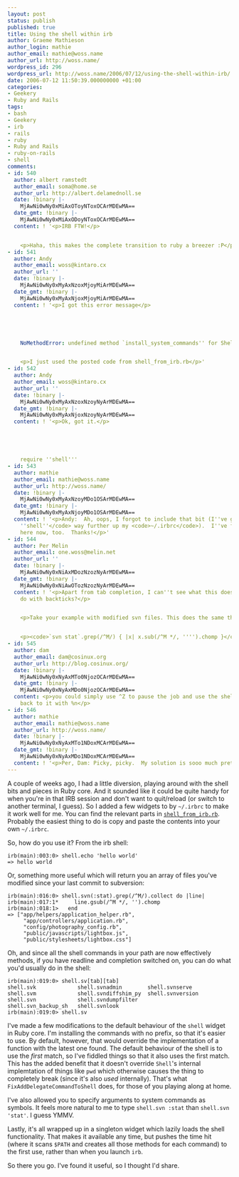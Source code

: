 ```yaml
---
layout: post
status: publish
published: true
title: Using the shell within irb
author: Graeme Mathieson
author_login: mathie
author_email: mathie@woss.name
author_url: http://woss.name/
wordpress_id: 296
wordpress_url: http://woss.name/2006/07/12/using-the-shell-within-irb/
date: 2006-07-12 11:50:39.000000000 +01:00
categories:
- Geekery
- Ruby and Rails
tags:
- bash
- Geekery
- irb
- rails
- ruby
- Ruby and Rails
- ruby-on-rails
- shell
comments:
- id: 540
  author: albert ramstedt
  author_email: soma@home.se
  author_url: http://albert.delamednoll.se
  date: !binary |-
    MjAwNi0wNy0xMiAxOToyNToxOCArMDEwMA==
  date_gmt: !binary |-
    MjAwNi0wNy0xMiAxODoyNToxOCArMDEwMA==
  content: ! '<p>IRB FTW!</p>


    <p>Haha, this makes the complete transition to ruby a breezer :P</p>'
- id: 541
  author: Andy
  author_email: woss@kintaro.cx
  author_url: ''
  date: !binary |-
    MjAwNi0wNy0xMyAxNzoxMjoyMiArMDEwMA==
  date_gmt: !binary |-
    MjAwNi0wNy0xMyAxNjoxMjoyMiArMDEwMA==
  content: ! '<p>I got this error message</p>





    NoMethodError: undefined method `install_system_commands'' for Shell:Class


    <p>I just used the posted code from shell_from_irb.rb</p>'
- id: 542
  author: Andy
  author_email: woss@kintaro.cx
  author_url: ''
  date: !binary |-
    MjAwNi0wNy0xMyAxNzoxNzoyNyArMDEwMA==
  date_gmt: !binary |-
    MjAwNi0wNy0xMyAxNjoxNzoyNyArMDEwMA==
  content: ! '<p>Ok, got it.</p>





    require ''shell'''
- id: 543
  author: mathie
  author_email: mathie@woss.name
  author_url: http://woss.name/
  date: !binary |-
    MjAwNi0wNy0xMyAxNzoyMDo1OSArMDEwMA==
  date_gmt: !binary |-
    MjAwNi0wNy0xMyAxNjoyMDo1OSArMDEwMA==
  content: ! '<p>Andy:  Ah, oops, I forgot to include that bit (I''ve got <code>require
    ''shell''</code> way further up my <code>~/.irbrc</code>).  I''ve fixed the copy
    here now, too.  Thanks!</p>'
- id: 544
  author: Per Melin
  author_email: one.woss@melin.net
  author_url: ''
  date: !binary |-
    MjAwNi0wNy0xNiAxMDozNzozNyArMDEwMA==
  date_gmt: !binary |-
    MjAwNi0wNy0xNiAwOTozNzozNyArMDEwMA==
  content: ! '<p>Apart from tab completion, I can''t see what this does that you can''t
    do with backticks?</p>


    <p>Take your example with modified svn files. This does the same thing:</p>


    <p><code>`svn stat`.grep(/^M/) { |x| x.sub(/^M */, '''').chomp }</code></p>'
- id: 545
  author: dam
  author_email: dam@cosinux.org
  author_url: http://blog.cosinux.org/
  date: !binary |-
    MjAwNi0wNy0xNyAxMTo0NjozOCArMDEwMA==
  date_gmt: !binary |-
    MjAwNi0wNy0xNyAxMDo0NjozOCArMDEwMA==
  content: <p>you could simply use ^Z to pause the job and use the shell then getting
    back to it with %n</p>
- id: 546
  author: mathie
  author_email: mathie@woss.name
  author_url: http://woss.name/
  date: !binary |-
    MjAwNi0wNy0xNyAxMTo1NDoxMCArMDEwMA==
  date_gmt: !binary |-
    MjAwNi0wNy0xNyAxMDo1NDoxMCArMDEwMA==
  content: ! '<p>Per, Dam: Picky, picky.  My solution is sooo much prettier. :-)</p>'
---
```

A couple of weeks ago, I had a little diversion, playing around with the shell bits and pieces in Ruby core.  And it sounded like it could be quite handy for when you're in that IRB session and don't want to quit/reload (or switch to another terminal, I guess).  So I added a few widgets to by `~/.irbrc` to make it work well for me.  You can find the relevant parts in [`shell_from_irb.rb`](/dist/shell_from_irb.rb).  Probably the easiest thing to do is copy and paste the contents into your own `~/.irbrc`.

So, how do you use it?  From the irb shell:

    irb(main):003:0> shell.echo 'hello world'
    => hello world

Or, something more useful which will return you an array of files you've modified since your last commit to subversion:

    irb(main):016:0> shell.svn(:stat).grep(/^M/).collect do |line|
    irb(main):017:1*     line.gsub(/^M */, '').chomp
    irb(main):018:1>   end
    => ["app/helpers/application_helper.rb",
         "app/controllers/application.rb",
         "config/photography_config.rb",
         "public/javascripts/lightbox.js",
         "public/stylesheets/lightbox.css"]

Oh, and since all the shell commands in your path are now effectively methods, if you have readline and completion switched on, you can do what you'd usually do in the shell:

    irb(main):019:0> shell.sv[tab][tab]
    shell.svk             shell.svnadmin        shell.svnserve
    shell.svm             shell.svndiffshim_py  shell.svnversion
    shell.svn             shell.svndumpfilter
    shell.svn_backup_sh   shell.svnlook
    irb(main):019:0> shell.sv

I've made a few modifications to the default behaviour of the `shell` widget in Ruby core.  I'm installing the commands with no prefix, so that it's easier to use.  By default, however, that would override the implementation of a function with the latest one found.  The default behaviour of the shell is to use the *first* match, so I've fiddled things so that it also uses the first match.  This has the added benefit that it doesn't override `Shell`'s internal implemtation of things like `pwd` which otherwise causes the thing to completely break (since it's also *used* internally).  That's what `FixAddDelegateCommandToShell` does, for those of you playing along at home.

I've also allowed you to specify arguments to system commands as symbols.  It feels more natural to me to type `shell.svn :stat` than `shell.svn 'stat'`.  I guess YMMV.

Lastly, it's all wrapped up in a singleton widget which lazily loads the shell functionality.  That makes it available any time, but pushes the time hit (where it scans `$PATH` and creates all those methods for each command) to the first use, rather than when you launch `irb`.

So there you go.  I've found it useful, so I thought I'd share.
